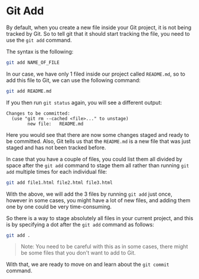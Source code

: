 # Git Add

By default, when you create a new file inside your Git project, it is not being tracked by Git. So to tell git that it should start tracking the file, you need to use the `git add` command.

The syntax is the following:

```bash
git add NAME_OF_FILE
```

In our case, we have only 1 filed inside our project called `README.md`, so to add this file to Git, we can use the following command:

```bash
git add README.md
```

If you then run `git status` again, you will see a different output:

```
Changes to be committed:
  (use "git rm --cached <file>..." to unstage)
        new file:   README.md
```

Here you would see that there are now some changes staged and ready to be committed. Also, Git tells us that the `README.md` is a new file that was just staged and has not been tracked before.

In case that you have a couple of files, you could list them all divided by space after the `git add` command to stage them all rather than running `git add` multiple times for each individual file:

```bash
git add file1.html file2.html file3.html
```

With the above, we will add the 3 files by running `git add` just once, however in some cases, you might have a lot of new files, and adding them one by one could be very time-consuming. 

So there is a way to stage absolutely all files in your current project, and this is by specifying a dot after the `git add` command as follows:

```bash
git add .
```

> Note: You need to be careful with this as in some cases, there might be some files that you don't want to add to Git.

With that, we are ready to move on and learn about the `git commit` command.